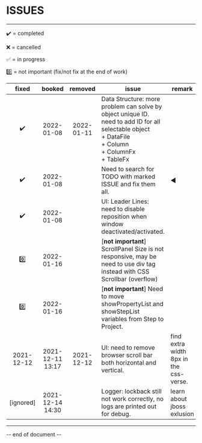 # ISSUES

----

:heavy_check_mark: = completed

:x: = cancelled

:white_check_mark: = in progress

:zero: = not important (fix/not fix at the end of work)

|       fixed        |      booked      |  removed   | issue                                                        | remark                                 |
| :----------------: | :--------------: | :--------: | ------------------------------------------------------------ | -------------------------------------- |
| :heavy_check_mark: |    2022-01-08    | 2022-01-11 | Data Structure: more problem can solve by object unique ID.<br /> need to add ID for all selectable object<br /> + DataFile<br /> + Column<br /> + ColumnFx<br /> + TableFx |                                        |
| :heavy_check_mark: |    2022-01-08    |            | Need to search for TODO with marked ISSUE and fix them all.  | :arrow_backward:                       |
| :heavy_check_mark: |    2022-01-08    |            | UI: Leader Lines: need to disable reposition when window deactivated/activated. |                                        |
|       :zero:       |    2022-01-16    |            | [**not important**] ScrollPanel Size is not responsive, may be need to use div tag instead with CSS Scrollbar (overflow) |                                        |
|       :zero:       |    2022-01-16    |            | [**not important**] Need to move showPropertyList and showStepList variables from Step to Project. |                                        |
|     2021-12-12     | 2021-12-11 13:17 | 2021-12-12 | UI: need to remove browser scroll bar both horizontal and vertical. | find extra width 8px in the css-verse. |
|     [ignored]      | 2021-12-14 14:30 |            | Logger: lockback still not work correctly, no logs are printed out for debug. | learn about jboss exlusion             |



----

-- end of document --
